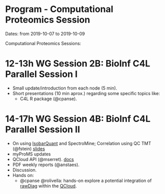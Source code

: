 # Program - Computational Proteomics Session

Dates: from 2019-10-07 to 2019-10-09

Computational Proteomics Sessions: 

# 12-13h WG Session 2B: BioInf C4L Parallel Session I

* Small update/introduction from each node (5 min). 
* Short presentations (10 min aprox.) regarding some specific topics like: 
    * C4L R package (@cpanse).
  

# 14-17h WG Session 4B: BioInf C4L Parallel Session II

* On using [IsobarQuant](https://github.com/protcode/isob) and SpectroMine; Correlation using QC TMT (@fstein) [slides](https://github.com/coreforlife/meetings/files/3697789/C4L_Barcelona_V1.pdf)
* myProMS updates
* QCloud API (@mserret). [docs](https://documenter.getpostman.com/view/8947947/SVn3qu8K?version=latest)
* PDF weekly reports (@anstaes). 
* Discussion. 
* Hands on: 
    * @cpanse @rolivella: hands-on explore a potential integration of [rawDiag](https://github.com/fgcz/rawDiag) within the [QCloud](http://qcloud2.crg.eu).

